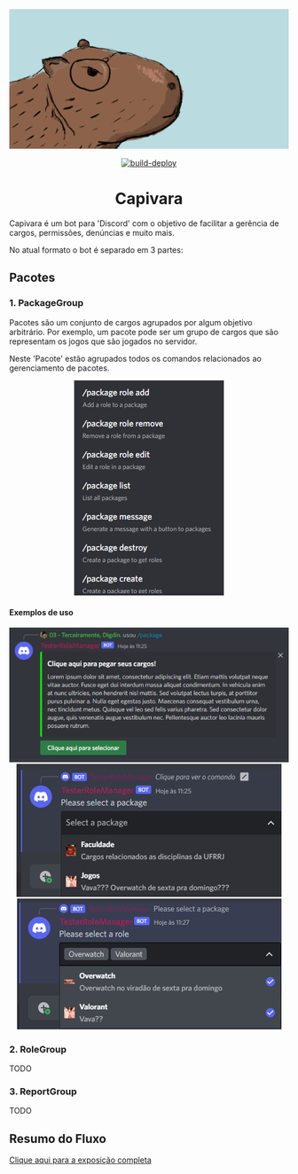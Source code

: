 <div align="center">
    <img src="./docs/capybara-banner.png" alt="Banner">

[![build-deploy](https://github.com/Softawii/capivara/actions/workflows/deploy.yaml/badge.svg)](https://github.com/Softawii/capivara/actions/workflows/deploy.yaml)
</div>


<h1 align="center">Capivara</h1>


Capivara é um bot para 'Discord' com o objetivo de facilitar a gerência de cargos, permissões, denúncias e muito mais.


No atual formato o bot é separado em 3 partes:

## Pacotes

### 1. PackageGroup

Pacotes são um conjunto de cargos agrupados por algum objetivo arbitrário. 
Por exemplo, um pacote pode ser um grupo de cargos que são representam os jogos que são jogados no servidor.

Neste 'Pacote' estão agrupados todos os comandos relacionados ao gerenciamento de pacotes.

<div align="center">
    <img src="./docs/package-commands.png" alt="Banner">
</div>

#### Exemplos de uso

<div align="center">
    <img src="./docs/package-message.png">
</div>

<div align="center">
    <img src="./docs/package-packages.png">
</div>

<div align="center">
    <img src="./docs/package-roles.png">
</div>


### 2. RoleGroup

TODO


### 3. ReportGroup

TODO

## Resumo do Fluxo

[Clique aqui para a exposição completa](./docs/fluxo.md)

